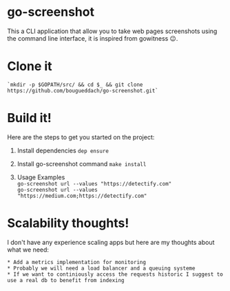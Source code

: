 # go-screenshot

This a CLI application that allow you to take web pages screenshots using the command line interface, it is inspired from gowitness :wink:.


# Clone it

    `mkdir -p $GOPATH/src/ && cd $_ && git clone https://github.com/bougueddach/go-screenshot.git`

# Build it!

Here are the steps to get you started on the project:
1) Install dependencies
    `dep ensure`
2) Install go-screenshot command
    `make install`

3) Usage Examples
   <br /> `go-screenshot url --values "https://detectify.com"`
   <br /> `go-screenshot url --values "https://medium.com;https://detectify.com"`

# Scalability thoughts!
I don't have any experience scaling apps but here are my thoughts about what we need:

    * Add a metrics implementation for monitoring
    * Probably we will need a load balancer and a queuing systeme
    * If we want to continiously access the requests historic I suggest to use a real db to benefit from indexing
    